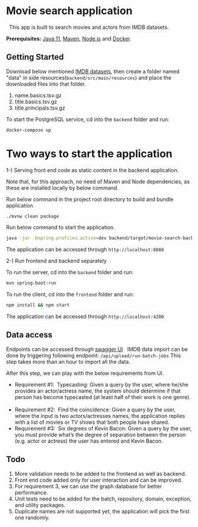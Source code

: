 # Movie search application
 
This app is built to search movies and actors from IMDB datasets.

**Prerequisites:** 
[Java 11](https://www.oracle.com/java/technologies/javase-jdk11-downloads.html), [Maven](https://maven.apache.org/download.cgi), [Node.js](https://nodejs.org/) and [Docker](https://www.docker.com/get-started).

## Getting Started

Download below mentioned [IMDB datasets](https://datasets.imdbws.com/), then create a folder named "data" in side resources(`backend/src/main/resources`) and place the downloaded files into that folder.

1) name.basics.tsv.gz
2) title.basics.tsv.gz
3) title.principals.tsv.gz 

To start the PostgreSQL service, cd into the `backend` folder and run:

```bash
docker-compose up
```

# Two ways to start the application

1-) Serving front end code as static content in the backend application. 

Note that, for this approach, no need of Maven and Node dependencies, as these are installed locally by below command.  

Run below command in the project root directory to build and bundle application.
```bash
./mvnw clean package
```
Run below command to start the application.
```bash
java -jar -Dspring.profiles.active=dev backend/target/movie-search-backend-0.0.1-SNAPSHOT.jar
```

The application can be accessed through `http://localhost:8080`

2-) Run frontend and backend separately

To run the server, cd into the `backend` folder and run:
 
```bash
mvn spring-boot:run
```

To run the client, cd into the `frontend` folder and run:
 
```bash
npm install && npm start
```

The application can be accessed through `http://localhost:4200`

## Data access

Endpoints can be accessed through [swagger UI](http://localhost:8080/swagger-ui.html)
 
IMDB data import can be done by triggering following endpoint: `/api/upload/run-batch-jobs`
This step takes more than an hour to import all the data.

After this step, we can play with the below requirements from UI.
 
- Requirement #1:
 Typecasting: Given a query by the user, where he/she provides an actor/actress name, the system should determine if that person has become typecasted (at least half of their work is one genre).
 
- Requirement #2:
 Find the coincidence: Given a query by the user, where the input is two actors/actresses names, the application replies with a list of movies or TV shows that both people have shared.
 
- Requirement #3:
 Six degrees of Kevin Bacon: Given a query by the user, you must provide what’s the degree of separation between the person (e.g. actor or actress) the user has entered and Kevin Bacon.
 
 
## Todo

1. More validation needs to be added to the frontend as well as backend.
2. Front end code added only for user interaction and can be improved.
2. For requirement 3, we can use the graph database for better performance.
3. Unit tests need to be added for the batch, repository, domain, exception, and utility packages.
4. Duplicate names are not supported yet, the application will pick the first one randomly.